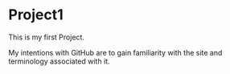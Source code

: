 # Project1
 This is my first Project.

My intentions with GitHub are to gain familiarity with the site and terminology associated with it.
